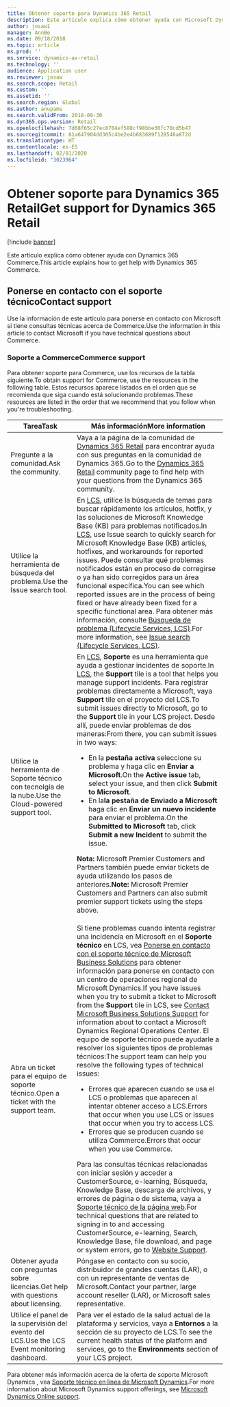 ```yaml
---
title: Obtener soporte para Dynamics 365 Retail
description: Este artículo explica cómo obtener ayuda con Microsoft Dynamics 365 Commerce.
author: josaw1
manager: AnnBe
ms.date: 09/18/2018
ms.topic: article
ms.prod: ''
ms.service: dynamics-ax-retail
ms.technology: ''
audience: Application user
ms.reviewer: josaw
ms.search.scope: Retail
ms.custom: ''
ms.assetid: ''
ms.search.region: Global
ms.author: anupams
ms.search.validFrom: 2018-09-30
ms.dyn365.ops.version: Retail
ms.openlocfilehash: 7d68f65c27ec8704ef588cf98bbe30fc70cd5b47
ms.sourcegitcommit: 81a647904dd305c4be2e4b683689f128548a872d
ms.translationtype: HT
ms.contentlocale: es-ES
ms.lasthandoff: 02/01/2020
ms.locfileid: "3023964"
---
```

# <a name="get-support-for-dynamics-365-retail"></a><span data-ttu-id="418dc-103">Obtener soporte para Dynamics 365 Retail</span><span class="sxs-lookup"><span data-stu-id="418dc-103">Get support for Dynamics 365 Retail</span></span>

[!include [banner](../includes/banner.md)]

<span data-ttu-id="418dc-104">Este artículo explica cómo obtener ayuda con Dynamics 365 Commerce.</span><span class="sxs-lookup"><span data-stu-id="418dc-104">This article explains how to get help with Dynamics 365 Commerce.</span></span>

## <a name="contact-support"></a><span data-ttu-id="418dc-105">Ponerse en contacto con el soporte técnico</span><span class="sxs-lookup"><span data-stu-id="418dc-105">Contact support</span></span>

<span data-ttu-id="418dc-106">Use la información de este artículo para ponerse en contacto con Microsoft si tiene consultas técnicas acerca de Commerce.</span><span class="sxs-lookup"><span data-stu-id="418dc-106">Use the information in this article to contact Microsoft if you have technical questions about Commerce.</span></span>

### <a name="commerce-support"></a><span data-ttu-id="418dc-107">Soporte a Commerce</span><span class="sxs-lookup"><span data-stu-id="418dc-107">Commerce support</span></span>

<span data-ttu-id="418dc-108">Para obtener soporte para Commerce, use los recursos de la tabla siguiente.</span><span class="sxs-lookup"><span data-stu-id="418dc-108">To obtain support for Commerce, use the resources in the following table.</span></span> <span data-ttu-id="418dc-109">Estos recursos aparece listados en el orden que se recomienda que siga cuando está solucionando problemas.</span><span class="sxs-lookup"><span data-stu-id="418dc-109">These resources are listed in the order that we recommend that you follow when you're troubleshooting.</span></span>

<table>
<thead>
<tr>
<th><span data-ttu-id="418dc-110">Tarea</span><span class="sxs-lookup"><span data-stu-id="418dc-110">Task</span></span></th>
<th><span data-ttu-id="418dc-111">Más información</span><span class="sxs-lookup"><span data-stu-id="418dc-111">More information</span></span></th>
</tr>
</thead>
<tbody>
<tr>
<td><span data-ttu-id="418dc-112">Pregunte a la comunidad.</span><span class="sxs-lookup"><span data-stu-id="418dc-112">Ask the community.</span></span></td>
<td><span data-ttu-id="418dc-113">Vaya a la página de la comunidad de <a href="https://community.dynamics.com/365/retail">Dynamics 365 Retail</a> para encontrar ayuda con sus preguntas en la comunidad de Dynamics 365.</span><span class="sxs-lookup"><span data-stu-id="418dc-113">Go to the <a href="https://community.dynamics.com/365/retail">Dynamics 365 Retail</a> community page to find help with your questions from the Dynamics 365 community.</span></span></td>
</tr>
<tr>
<td><span data-ttu-id="418dc-114">Utilice la herramienta de búsqueda del problema.</span><span class="sxs-lookup"><span data-stu-id="418dc-114">Use the Issue search tool.</span></span></td>
<td><span data-ttu-id="418dc-115">En <a href="https://lcs.dynamics.com/">LCS</a>, utilice la búsqueda de temas para buscar rápidamente los artículos, hotfix, y las soluciones de Microsoft Knowledge Base (KB) para problemas notificados.</span><span class="sxs-lookup"><span data-stu-id="418dc-115">In <a href="https://lcs.dynamics.com/">LCS</a>, use Issue search to quickly search for Microsoft Knowledge Base (KB) articles, hotfixes, and workarounds for reported issues.</span></span> <span data-ttu-id="418dc-116">Puede consultar qué problemas notificados están en proceso de corregirse o ya han sido corregidos para un área funcional específica.</span><span class="sxs-lookup"><span data-stu-id="418dc-116">You can see which reported issues are in the process of being fixed or have already been fixed for a specific functional area.</span></span> <span data-ttu-id="418dc-117">Para obtener más información, consulte <a href="https://docs.microsoft.com/dynamics365/unified-operations/dev-itpro/lifecycle-services/issue-search-lcs">Búsqueda de problema (Lifecycle Services, LCS)</a>.</span><span class="sxs-lookup"><span data-stu-id="418dc-117">For more information, see <a href="https://docs.microsoft.com/dynamics365/unified-operations/dev-itpro/lifecycle-services/issue-search-lcs">Issue search (Lifecycle Services, LCS)</a>.</span></span></td>
</tr>
<tr>
<td><span data-ttu-id="418dc-118">Utilice la herramienta de Soporte técnico con tecnolgía de la nube.</span><span class="sxs-lookup"><span data-stu-id="418dc-118">Use the Cloud-powered support tool.</span></span></td>
<td><span data-ttu-id="418dc-119">En <a href="https://lcs.dynamics.com/">LCS</a>, <strong>Soporte</strong> es una herramienta que ayuda a gestionar incidentes de soporte.</span><span class="sxs-lookup"><span data-stu-id="418dc-119">In <a href="https://lcs.dynamics.com/">LCS</a>, the <strong>Support</strong> tile is a tool that helps you manage support incidents.</span></span> <span data-ttu-id="418dc-120">Para registrar problemas directamente a Microsoft, vaya <strong>Support</strong> tile en el proyecto del LCS.</span><span class="sxs-lookup"><span data-stu-id="418dc-120">To submit issues directly to Microsoft, go to the <strong>Support</strong> tile in your LCS project.</span></span> <span data-ttu-id="418dc-121">Desde allí, puede enviar problemas de dos maneras:</span><span class="sxs-lookup"><span data-stu-id="418dc-121">From there, you can submit issues in two ways:</span></span>
<ul>
<li><span data-ttu-id="418dc-122">En la <strong>pestaña activa</strong> seleccione su problema y haga clic en <strong>Enviar a Microsoft</strong>.</span><span class="sxs-lookup"><span data-stu-id="418dc-122">On the <strong>Active issue</strong> tab, select your issue, and then click <strong>Submit to Microsoft</strong>.</span></span></li>
<li><span data-ttu-id="418dc-123">En la<strong>la pestaña de Enviado a Microsoft</strong> haga clic en <strong>Enviar un nuevo incidente</strong> para enviar el problema.</span><span class="sxs-lookup"><span data-stu-id="418dc-123">On the <strong>Submitted to Microsoft</strong> tab, click <strong>Submit a new Incident</strong> to submit the issue.</span></span></li>
</ul>
<p><span data-ttu-id="418dc-124"><strong>Nota:</strong> Microsoft Premier Customers and Partners también puede enviar tickets de ayuda utilizando los pasos de anteriores.</span><span class="sxs-lookup"><span data-stu-id="418dc-124"><strong>Note:</strong> Microsoft Premier Customers and Partners can also submit premier support tickets using the steps above.</span></span></p>
</td>
</tr>
<tr>
<td><span data-ttu-id="418dc-125">Abra un ticket para el equipo de soporte técnico.</span><span class="sxs-lookup"><span data-stu-id="418dc-125">Open a ticket with the support team.</span></span></td>
<td><span data-ttu-id="418dc-126">Si tiene problemas cuando intenta registrar una incidencia en Microsoft en el <strong>Soporte técnico</strong> en LCS, vea <a href="https://mbs.microsoft.com/customersource/northamerica/ax/support/support-news/global_support_contacts_eng">Ponerse en contacto con el soporte técnico de Microsoft Business Solutions</a> para obtener información para ponerse en contacto con un centro de operaciones regional de Microsoft Dynamics.</span><span class="sxs-lookup"><span data-stu-id="418dc-126">If you have issues when you try to submit a ticket to Microsoft from the <strong>Support</strong> tile in LCS, see <a href="https://mbs.microsoft.com/customersource/northamerica/ax/support/support-news/global_support_contacts_eng">Contact Microsoft Business Solutions Support</a> for information about to contact a Microsoft Dynamics Regional Operations Center.</span></span> <span data-ttu-id="418dc-127">El equipo de soporte técnico puede ayudarle a resolver los siguientes tipos de problemas técnicos:</span><span class="sxs-lookup"><span data-stu-id="418dc-127">The support team can help you resolve the following types of technical issues:</span></span>
<ul>
<li><span data-ttu-id="418dc-128">Errores que aparecen cuando se usa el LCS o problemas que aparecen al intentar obtener acceso a LCS.</span><span class="sxs-lookup"><span data-stu-id="418dc-128">Errors that occur when you use LCS or issues that occur when you try to access LCS.</span></span></li>
<li><span data-ttu-id="418dc-129">Errores que se producen cuando se utiliza Commerce.</span><span class="sxs-lookup"><span data-stu-id="418dc-129">Errors that occur when you use Commerce.</span></span></li>
</ul>
<span data-ttu-id="418dc-130">Para las consultas técnicas relacionadas con iniciar sesión y acceder a CustomerSource, e-learning, Búsqueda, Knowledge Base, descarga de archivos, y errores de página o de sistema, vaya a <a href="https://mbs2.microsoft.com/members/VoiceSupport/VoiceSupportInternal.aspx">Soporte técnico de la página web</a>.</span><span class="sxs-lookup"><span data-stu-id="418dc-130">For technical questions that are related to signing in to and accessing CustomerSource, e-learning, Search, Knowledge Base, file download, and page or system errors, go to <a href="https://mbs2.microsoft.com/members/VoiceSupport/VoiceSupportInternal.aspx">Website Support</a>.</span></span></td>
</tr>
<tr>
<td><span data-ttu-id="418dc-131">Obtener ayuda con preguntas sobre licencias.</span><span class="sxs-lookup"><span data-stu-id="418dc-131">Get help with questions about licensing.</span></span></td>
<td><span data-ttu-id="418dc-132">Póngase en contacto con su socio, distribuidor de grandes cuentas (LAR), o con un representante de ventas de Microsoft.</span><span class="sxs-lookup"><span data-stu-id="418dc-132">Contact your partner, large account reseller (LAR), or Microsoft sales representative.</span></span></td>
</tr>
<tr>
<td><span data-ttu-id="418dc-133">Utilice el panel de la supervisión del evento del LCS.</span><span class="sxs-lookup"><span data-stu-id="418dc-133">Use the LCS Event monitoring dashboard.</span></span></td>
<td><span data-ttu-id="418dc-134">Para ver el estado de la salud actual de la plataforma y servicios, vaya a <strong>Entornos</strong> a la sección de su proyecto de LCS.</span><span class="sxs-lookup"><span data-stu-id="418dc-134">To see the current health status of the platform and services, go to the <strong>Environments</strong> section of your LCS project.</span></span></td>
</tr>
</tbody>
</table>

<span data-ttu-id="418dc-135">Para obtener más información acerca de la oferta de soporte Microsoft Dynamics , vea [Soporte técnico en línea de Microsoft Dynamics](https://dynamics.microsoft.com/support/).</span><span class="sxs-lookup"><span data-stu-id="418dc-135">For more information about Microsoft Dynamics support offerings, see [Microsoft Dynamics Online support](https://dynamics.microsoft.com/support/).</span></span>
